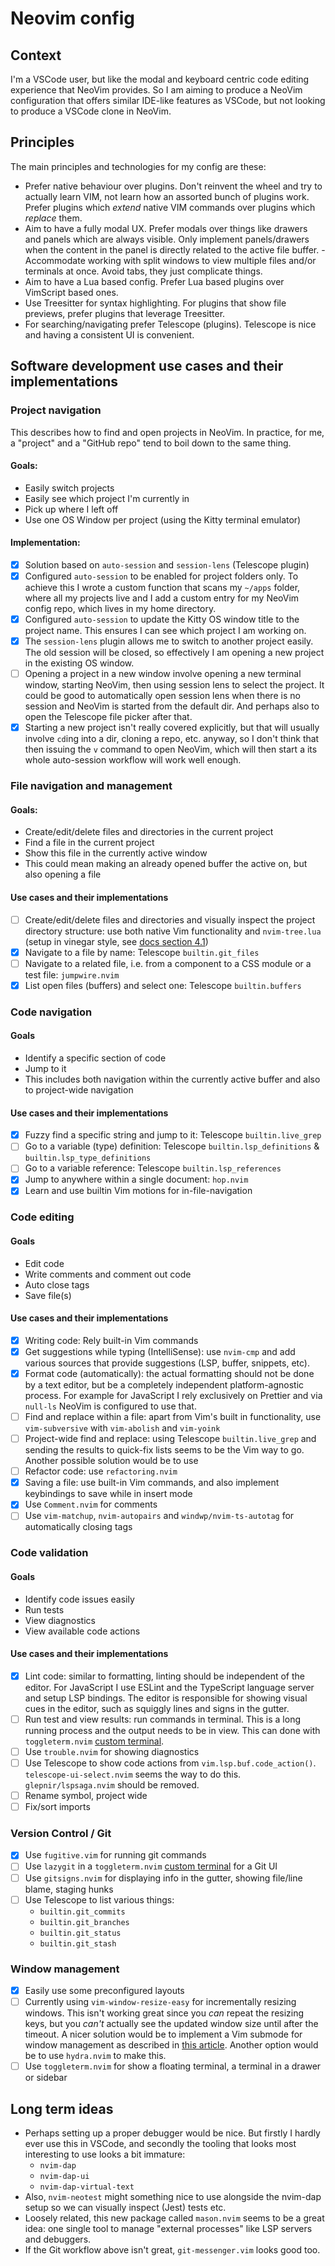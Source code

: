 # Neovim config

## Context

I'm a VSCode user, but like the modal and keyboard centric code editing experience that NeoVim provides. So I am aiming to produce a NeoVim configuration that offers similar IDE-like features as VSCode, but not looking to produce a VSCode clone in NeoVim.

## Principles

The main principles and technologies for my config are these:
- Prefer native behaviour over plugins. Don't reinvent the wheel and try to actually learn VIM, not learn how an assorted bunch of plugins work. Prefer plugins which _extend_ native VIM commands over plugins which _replace_ them.
- Aim to have a fully modal UX. Prefer modals over things like drawers and panels which are always visible. Only implement panels/drawers when the content in the panel is directly related to the active file buffer.  - Accommodate working with split windows to view multiple files and/or terminals at once. Avoid tabs, they just complicate things.
- Aim to have a Lua based config. Prefer Lua based plugins over VimScript based ones.
- Use Treesitter for syntax highlighting. For plugins that show file previews, prefer plugins that leverage Treesitter.
- For searching/navigating prefer Telescope (plugins). Telescope is nice and having a consistent UI is convenient.


## Software development use cases and their implementations

### Project navigation

This describes how to find and open projects in NeoVim. In practice, for me, a "project" and a "GitHub repo" tend to boil down to the same thing.

#### Goals:
- Easily switch projects
- Easily see which project I'm currently in
- Pick up where I left off
- Use one OS Window per project (using the Kitty terminal emulator)

#### Implementation:
- [x] Solution based on `auto-session` and `session-lens` (Telescope plugin)
- [x] Configured `auto-session` to be enabled for project folders only. To achieve this I wrote a custom function that scans my `~/apps` folder, where all my projects live and I add a custom entry for my NeoVim config repo, which lives in my home directory.
- [x] Configured `auto-session` to update the Kitty OS window title to the project name. This ensures I can see which project I am working on.
- [x] The `session-lens` plugin allows me to switch to another project easily. The old session will be closed, so effectively I am opening a new project in the existing OS window.
- [ ] Opening a project in a new window involve opening a new terminal window, starting NeoVim, then using session lens to select the project. It could be good to automatically open session lens when there is no session and NeoVim is started from the default dir. And perhaps also to open the Telescope file picker after that. 
- [x] Starting a new project isn't really covered explicitly, but that will usually involve `cd`ing into a dir, cloning a repo, etc. anyway, so I don't think that then issuing the `v` command to open NeoVim, which will then start a its whole auto-session workflow will work well enough.

### File navigation and management

#### Goals:
- Create/edit/delete files and directories in the current project
- Find a file in the current project
- Show this file in the currently active window
- This could mean making an already opened buffer the active on, but also opening a file

#### Use cases and their implementations

- [ ] Create/edit/delete files and directories and visually inspect the project directory structure: use both native Vim functionality and `nvim-tree.lua` (setup in vinegar style, see [docs section 4.1](https://github.com/kyazdani42/nvim-tree.lua/blob/master/doc/nvim-tree-lua.txt))
- [x] Navigate to a file by name: Telescope `builtin.git_files`
- [ ] Navigate to a related file, i.e. from a component to a CSS module or a test file: `jumpwire.nvim`
- [x] List open files (buffers) and select one: Telescope `builtin.buffers`

### Code navigation

#### Goals
- Identify a specific section of code
- Jump to it
- This includes both navigation within the currently active buffer and also to project-wide navigation

#### Use cases and their implementations

- [x] Fuzzy find a specific string and jump to it: Telescope `builtin.live_grep`
- [ ] Go to a variable (type) definition: Telescope `builtin.lsp_definitions` & `builtin.lsp_type_definitions`
- [ ] Go to a variable reference: Telescope `builtin.lsp_references`
- [x] Jump to anywhere within a single document: `hop.nvim`
- [x] Learn and use builtin Vim motions for in-file-navigation

### Code editing

#### Goals
- Edit code
- Write comments and comment out code
- Auto close tags
- Save file(s)

#### Use cases and their implementations

- [x] Writing code: Rely built-in Vim commands
- [x] Get suggestions while typing (IntelliSense): use `nvim-cmp` and add various sources that provide suggestions (LSP, buffer, snippets, etc).
- [x] Format code (automatically): the actual formatting should not be done by a text editor, but be a completely independent platform-agnostic process. For example for JavaScript I rely exclusively on Prettier and via `null-ls` NeoVim is configured to use that.
- [ ] Find and replace within a file: apart from Vim's built in functionality, use `vim-subversive` with `vim-abolish` and `vim-yoink`
- [ ] Project-wide find and replace: using Telescope `builtin.live_grep` and sending the results to quick-fix lists seems to be the Vim way to go. Another possible solution would be to use 
- [ ] Refactor code: use `refactoring.nvim`
- [x] Saving a file: use built-in Vim commands, and also implement keybindings to save while in insert mode 
- [x] Use `Comment.nvim` for comments
- [ ] Use `vim-matchup`, `nvim-autopairs` and `windwp/nvim-ts-autotag` for automatically closing tags

### Code validation

#### Goals
- Identify code issues easily
- Run tests
- View diagnostics
- View available code actions

#### Use cases and their implementations

- [x] Lint code: similar to formatting, linting should be independent of the editor. For JavaScript I use ESLint and the TypeScript language server and setup LSP bindings. The editor is responsible for showing visual cues in the editor, such as squiggly lines and signs in the gutter.
- [ ] Run test and view results: run commands in terminal. This is a long running process and the output needs to be in view. This can done with `toggleterm.nvim` [custom terminal](https://github.com/akinsho/toggleterm.nvim#custom-terminal-usage).
- [ ] Use `trouble.nvim` for showing diagnostics
- [ ] Use Telescope to show code actions from `vim.lsp.buf.code_action()`. `telescope-ui-select.nvim` seems the way to do this. `glepnir/lspsaga.nvim` should be removed.
- [ ] Rename symbol, project wide
- [ ] Fix/sort imports

### Version Control / Git

- [x] Use `fugitive.vim` for running git commands
- [ ] Use `lazygit` in a `toggleterm.nvim` [custom terminal](https://github.com/akinsho/toggleterm.nvim#custom-terminal-usage) for a Git UI
- [ ] Use `gitsigns.nvim` for displaying info in the gutter, showing file/line blame, staging hunks
- [ ] Use Telescope to list various things:
    - `builtin.git_commits`
    - `builtin.git_branches`
    - `builtin.git_status`
    - `builtin.git_stash`

### Window management
- [x] Easily use some preconfigured layouts
- [ ] Currently using `vim-window-resize-easy` for incrementally resizing windows. This isn't working great since you _can_ repeat the resizing keys, but you _can't_ actually see the updated window size until after the timeout. A nicer solution would be to implement a Vim submode for window management as described in [this article](https://ddrscott.github.io/blog/2016/making-a-window-submode/). Another option would be to use `hydra.nvim` to make this.
- [ ] Use `toggleterm.nvim` for show a floating terminal, a terminal in a drawer or sidebar

## Long term ideas
- Perhaps setting up a proper debugger would be nice. But firstly I hardly ever use this in VSCode, and secondly the tooling that looks most interesting to use looks a bit immature:
    - `nvim-dap`
    - `nvim-dap-ui`
    - `nvim-dap-virtual-text`
- Also, `nvim-neotest` might something nice to use alongside the nvim-dap setup so we can visually inspect (Jest) tests etc.
- Loosely related, this new package called `mason.nvim` seems to be a great idea: one single tool to manage "external processes" like LSP servers and debuggers.
- If the Git workflow above isn't great, `git-messenger.vim` looks good too.